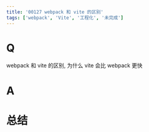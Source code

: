 ```yaml
---
title: '00127 webpack 和 vite 的区别'
tags: ['webpack', 'Vite', '工程化', '未完成']
---
```


# Q

webpack 和 vite 的区别, 为什么 vite 会比 webpack 更快

# A



# 总结



<script>
  function func() {

  }
  
</script>